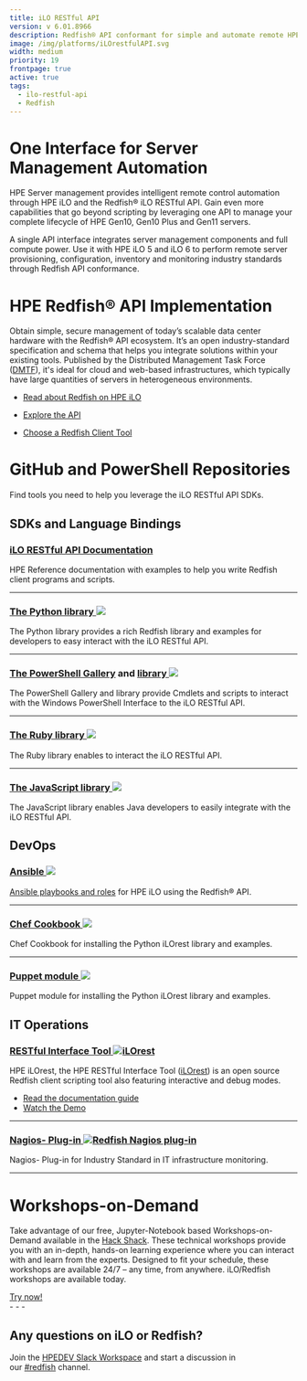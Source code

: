 ```yaml
---
title: iLO RESTful API
version: v 6.01.8966
description: Redfish® API conformant for simple and automate remote HPE Server management.
image: /img/platforms/iLOrestfulAPI.svg
width: medium
priority: 19
frontpage: true
active: true
tags:
  - ilo-restful-api
  - Redfish
---
```

# One Interface for Server Management Automation

HPE Server management provides intelligent remote control automation through HPE iLO and the Redfish® iLO RESTful API. Gain even more capabilities that go beyond scripting by leveraging one API to manage your complete lifecycle of HPE Gen10, Gen10 Plus and Gen11 servers.

A single API interface integrates server management components and full compute power. Use it with HPE iLO 5 and iLO 6 to perform remote server provisioning, configuration, inventory and monitoring industry standards through Redfish API conformance.

# HPE Redfish® API Implementation

Obtain simple, secure management of today’s scalable data center hardware with the Redfish® API ecosystem. It’s an open industry-standard specification and schema that helps you integrate solutions within your existing tools. Published by the Distributed Management Task Force ([DMTF](http://www.dmtf.org/standards/redfish)), it's ideal for cloud and web-based infrastructures, which typically have large quantities of servers in heterogeneous environments.

* [Read about Redfish on HPE iLO](https://h50146.www5.hpe.com/products/software/oe/linux/mainstream/support/whitepaper/pdfs/4AA6-1727ENW.pdf)

* [Explore the API](https://ilorestfulapiexplorer.ext.hpe.com/)

* [Choose a Redfish Client Tool](https://youtu.be/ur9UKRV_0S8)

# GitHub and PowerShell Repositories

Find tools you need to help you leverage the iLO RESTful API SDKs.

## SDKs and Language Bindings

### [iLO RESTful API Documentation](https://servermanagementportal.ext.hpe.com)

HPE Reference documentation with examples to help you write Redfish client programs and scripts.

- - -

### [The Python library ![](Github)](https://github.com/HewlettPackard/python-ilorest-library)

The Python library provides a rich Redfish library and examples for developers to easy interact with the iLO RESTful API.

- - -

### [The PowerShell Gallery](https://www.powershellgallery.com/packages?q=hpe*cmdlets) and [library ![](Github)](https://github.com/HewlettPackard/PowerShell-ProLiant-SDK)

The PowerShell Gallery and library provide Cmdlets and scripts to interact with the Windows PowerShell Interface to the iLO RESTful API.

- - -

### [The Ruby library ![](Github)](https://github.com/HewlettPackard/ilo-sdk-ruby)

The Ruby library enables to interact the iLO RESTful API.

- - -

### [The JavaScript library ![](Github)](https://github.com/HewlettPackard/javascript-ilorest-library)

The JavaScript library enables Java developers to easily integrate with the iLO RESTful API.

## DevOps

### [Ansible ![](Github)](https://galaxy.ansible.com/hpe/ilo)

[Ansible playbooks and roles](https://github.com/HewlettPackard/ilo-ansible-collection/) for HPE iLO using the Redfish® API.

- - -

### [Chef Cookbook ![](Github)](https://github.com/HewlettPackard/chef-ilorest-cookbook)

Chef Cookbook for installing the Python iLOrest library and examples.

- - -

### [Puppet module ![](Github)](https://github.com/HewlettPackard/puppet-ilorest-module)

Puppet module for installing the Python iLOrest library and examples.

## IT Operations

### [RESTful Interface Tool ![iLOrest](Github)](https://github.com/HewlettPackard/python-redfish-utility)

HPE iLOrest, the HPE RESTful Interface Tool ([iLOrest](https://www.hpe.com/info/resttool)) is an open source Redfish client scripting tool also featuring interactive and debug modes.

* [Read the documentation guide](https://servermanagementportal.ext.hpe.com/docs/redfishclients/ilorest-userguide/)
* [Watch the Demo](https://www.youtube.com/watch?v=xfEN95pNNfY)

- - -

### [Nagios- Plug-in ![Redfish Nagios plug-in](Github)](https://github.com/HewlettPackard/nagios-hpeilo-restful-extension)

Nagios- Plug-in for Industry Standard in IT infrastructure monitoring.

- - -

# Workshops-on-Demand

Take advantage of our free, Jupyter-Notebook based Workshops-on-Demand available in the [Hack Shack](/hackshack). These technical workshops provide you with an in-depth, hands-on learning experience where you can interact with and learn from the experts. Designed to fit your schedule, these workshops are available 24/7 – any time, from anywhere. iLO/Redfish workshops are available today.

<link rel="stylesheet" href="https://www.w3schools.com/w3css/4/w3.css">
<div class="w3-container w3-center w3-margin-bottom">
  <a href="/hackshack/workshops"><button type="button" class="button">Try now!</button></a>
</div>
- - -

## Any questions on iLO or Redfish?

Join the [HPEDEV Slack Workspace](https://slack.hpedev.io/) and start a discussion in our [\#redfish](https://hpedev.slack.com/archives/C9RRCL9TJ) channel.